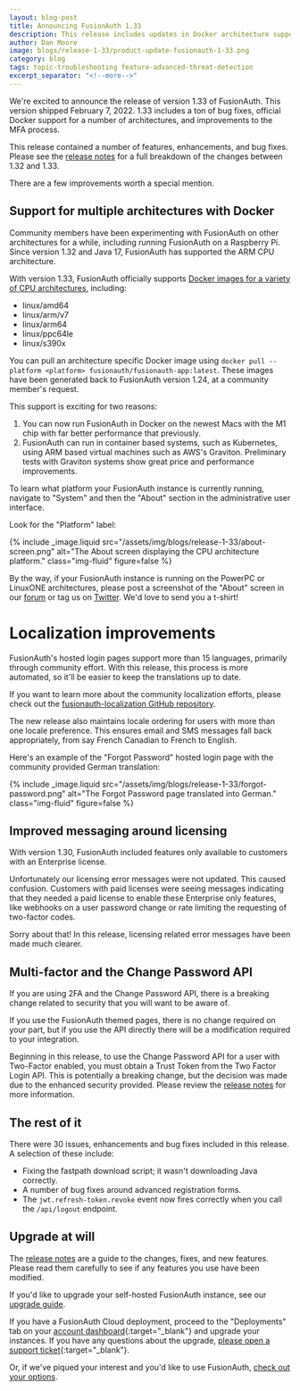 ```yaml
---
layout: blog-post
title: Announcing FusionAuth 1.33
description: This release includes updates in Docker architecture support, improved localization and more.
author: Dan Moore
image: blogs/release-1-33/product-update-fusionauth-1-33.png
category: blog
tags: topic-troubleshooting feature-advanced-threat-detection
excerpt_separator: "<!--more-->"
---
```


We're excited to announce the release of version 1.33 of FusionAuth. This version shipped February 7, 2022. 1.33 includes a ton of bug fixes, official Docker support for a number of architectures, and improvements to the MFA process.

<!--more-->

This release contained a number of features, enhancements, and bug fixes. Please see the [release notes](/docs/v1/tech/release-notes#version-1-33-0) for a full breakdown of the changes between 1.32 and 1.33. 

There are a few improvements worth a special mention.

## Support for multiple architectures with Docker

Community members have been experimenting with FusionAuth on other architectures for a while, including running FusionAuth on a Raspberry Pi. Since version 1.32 and Java 17, FusionAuth has supported the ARM CPU architecture. 

With version 1.33, FusionAuth officially supports [Docker images for a variety of CPU architectures](https://hub.docker.com/r/fusionauth/fusionauth-app/tags), including:

* linux/amd64
* linux/arm/v7
* linux/arm64
* linux/ppc64le
* linux/s390x

You can pull an architecture specific Docker image using `docker pull --platform <platform> fusionauth/fusionauth-app:latest`. These images have been generated back to FusionAuth version 1.24, at a community member's request.

This support is exciting for two reasons:

1. You can now run FusionAuth in Docker on the newest Macs with the M1 chip with far better performance that previously.
2. FusionAuth can run in container based systems, such as Kubernetes, using ARM based virtual machines such as AWS's Graviton. Preliminary tests with Graviton systems show great price and performance improvements.

To learn what platform your FusionAuth instance is currently running, navigate to "System" and then the "About" section in the administrative user interface.

Look for the "Platform" label:

{% include _image.liquid src="/assets/img/blogs/release-1-33/about-screen.png" alt="The About screen displaying the CPU architecture platform." class="img-fluid" figure=false %}

By the way, if your FusionAuth instance is running on the PowerPC or LinuxONE architectures, please post a screenshot of the "About" screen in our [forum](https://fusionauth.io/community/forum/) or tag us on [Twitter](https://twitter.com/fusionauth). We'd love to send you a t-shirt!

# Localization improvements

FusionAuth's hosted login pages support more than 15 languages, primarily through community effort. With this release, this process is more automated, so it'll be easier to keep the translations up to date.

If you want to learn more about the community localization efforts, please check out the [fusionauth-localization GitHub repository](https://github.com/FusionAuth/fusionauth-localization).

The new release also maintains locale ordering for users with more than one locale preference. This ensures email and SMS messages fall back appropriately, from say French Canadian to French to English.

Here's an example of the "Forgot Password" hosted login page with the community provided German translation:

{% include _image.liquid src="/assets/img/blogs/release-1-33/forgot-password.png" alt="The Forgot Password page translated into German." class="img-fluid" figure=false %}

## Improved messaging around licensing

With version 1.30, FusionAuth included features only available to customers with an Enterprise license.

Unfortunately our licensing error messages were not updated. This caused confusion. Customers with paid licenses were seeing messages indicating that they needed a paid license to enable these Enterprise only features, like webhooks on a user password change or rate limiting the requesting of two-factor codes.

Sorry about that! In this release, licensing related error messages have been made much clearer.

## Multi-factor and the Change Password API

If you are using 2FA and the Change Password API, there is a breaking change related to security that you will want to be aware of. 

If you use the FusionAuth themed pages, there is no change required on your part, but if you use the API directly there will be a modification required to your integration.

Beginning in this release, to use the Change Password API for a user with Two-Factor enabled, you must obtain a Trust Token from the Two Factor Login API. This is potentially a breaking change, but the decision was made due to the enhanced security provided. Please review the [release notes](/docs/v1/tech/release-notes#version-1-33-0) for more information.

## The rest of it

There were 30 issues, enhancements and bug fixes included in this release. A selection of these include:

* Fixing the fastpath download script; it wasn't downloading Java correctly.
* A number of bug fixes around advanced registration forms.
* The `jwt.refresh-token.revoke` event now fires correctly when you call the `/api/logout` endpoint.

## Upgrade at will

The [release notes](/docs/v1/tech/release-notes#version-1-33-0) are a guide to the changes, fixes, and new features. Please read them carefully to see if any features you use have been modified.

If you'd like to upgrade your self-hosted FusionAuth instance, see our [upgrade guide](/docs/v1/tech/admin-guide/upgrade). 

If you have a FusionAuth Cloud deployment, proceed to the "Deployments" tab on your [account dashboard](https://account.fusionauth.io/account/deployment/){:target="_blank"} and upgrade your instances. If you have any questions about the upgrade, [please open a support ticket](https://account.fusionauth.io/account/support/){:target="_blank"}.

Or, if we've piqued your interest and you'd like to use FusionAuth, [check out your options](/pricing).

